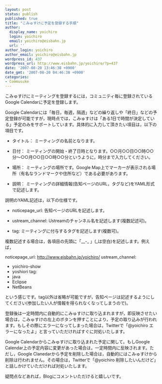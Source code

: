 ```yaml
---
layout: post
status: publish
published: true
title: "こみゅすけに予定を登録する手順"
author:
  display_name: yoichiro
  login: yoichiro
  email: yoichiro@eisbahn.jp
  url: ''
author_login: yoichiro
author_email: yoichiro@eisbahn.jp
wordpress_id: 437
wordpress_url: http://www.eisbahn.jp/yoichiro/?p=437
date: '2007-08-20 13:46:38 +0900'
date_gmt: '2007-08-20 04:46:38 +0900'
categories:
- Commusuke
---
```


こみゅすけにミーティングを登録するには，コミュニティ毎に登録されているGoogle Calendarに予定を登録します。

Google Calendarには「毎日，毎週，隔週」などの繰り返しや「終日」などの予定登録が可能ですが，現時点では，こみゅすけは「ある1日で時間が決定している」予定のみをサポートしています。具体的に入力して頂きたい項目は，以下の項目です。

* タイトル： ミーティングの名前となります。

* 日付： ミーティングの開始・終了日時となります。○○月○○日○○時○○分〜○○月○○日○○時○○分というように，時分まで入力してください。

* 場所： ミーティングの場所です。Google Map上でマーカーが表示される場所（有名なランドマークや住所など）である必要があります。

* 説明： ミーティングの詳細情報(告知ページのURL，タグなど)をYAML形式で記述します。

説明のYAML記述は，以下の仕様です。

* noticepage_url: 告知ページのURLを記述します。

* ustream_channel: Ustreamのチャンネル名を記述します(複数記述可)。

* tag: ミーティングに付与するタグを記述します(複数可)。

複数記述する場合は，各項目の先頭に「__-_ 」(_は空白)を記述します。例えば，

noticepage_url: http://www.eisbahn.jp/yoichiro/
ustream_channel:
- yoichiro-show
- yoshiori
tag:
- java
- Eclipse
- NetBeans

という感じです。tag以外は省略が可能ですが，告知ページは記述するようにしてください(参加したい人が情報を得られなくなってしまうので)。

登録後は一定時間内に自動的にこみゅすけに取り込まれますが，即反映させたい場合は，こみゅすけの左上のボタンを押すことにより，予定の取り込みが行われます。もしその際にエラーになってしまった場合は，Twitterで「@yoichiro エラーになったよ」と言っていただければすぐに対処いたします。

Google Calendarからこみゅすけに取り込まれた予定に関して，もしGoogle Calendar上の予定内容に変更があった場合は，一定時間内に反映されます。ただし，Google Clanedarから予定を削除した場合は，自動的にはこみゅすけから削除は行われません。その場合は，Twitterで「@yoichiro 削除したいんだけど」と話しかけていただければ対処いたします。

疑問点などあれば，Blogにコメントいただけると嬉しいです。
